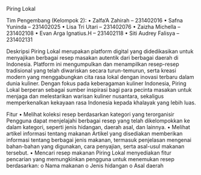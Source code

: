 Piring Lokal

Tim Pengembang (Kelompok 2):
•	Zalfa‘A Zahirah – 231402016 
•	Safna Yuninda – 231402025
•	Lisa Tri Utari – 231402076
•	Zaizha Michella – 231402108
•	Evan Arga Ignatius.H – 231402118
•	Siti Audrey Falisya – 231402131

Deskripsi
Piring Lokal merupakan platform digital yang didedikasikan untuk menyajikan berbagai resep masakan autentik dari berbagai daerah di Indonesia. Platform ini mengumpulkan dan menampilkan resep-resep tradisional yang telah diwariskan secara turun-temurun, serta kreasi modern yang menggabungkan cita rasa lokal dengan inovasi terbaru dalam dunia kuliner.
Dengan fokus pada keberagaman kuliner Indonesia, Piring Lokal berperan sebagai sumber inspirasi bagi para pecinta masakan untuk menjaga dan melestarikan warisan kuliner nusantara, sekaligus memperkenalkan kekayaan rasa Indonesia kepada khalayak yang lebih luas.

Fitur
•	Melihat koleksi resep berdasarkan kategori yang terorganisir
Pengguna dapat menjelajahi berbagai resep yang telah dikelompokkan ke dalam kategori, seperti jenis hidangan, daerah asal, dan lainnya.
•	Melihat artikel informasi tentang makanan
Artikel yang disediakan memberikan informasi tentang berbagai jenis makanan, termasuk penjelasan mengenai bahan-bahan yang digunakan, cara penyajian, serta asal-usul makanan tersebut.
•	Mencari resep makanan
Piring Lokal menyediakan fitur pencarian yang memungkinkan pengguna untuk menemukan resep berdasarkan:
o	Nama makanan
o	Jenis hidangan
o	Asal daerah

